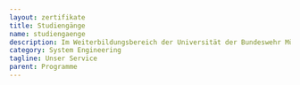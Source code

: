 ```yaml
---
layout: zertifikate
title: Studiengänge
name: studiengaenge
description: Im Weiterbildungsbereich der Universität der Bundeswehr München sind derzeit folgende Studiengänge im Angebot. 
category: System Engineering
tagline: Unser Service
parent: Programme
---
```

